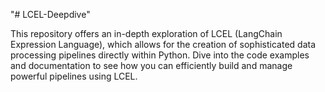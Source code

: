 "# LCEL-Deepdive"

This repository offers an in-depth exploration of LCEL (LangChain Expression Language), which allows for the creation of sophisticated data processing pipelines directly within Python. Dive into the code examples and documentation to see how you can efficiently build and manage powerful pipelines using LCEL.
